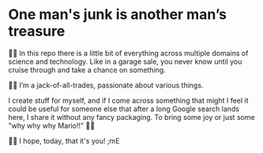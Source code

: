 # One man's junk is another man’s treasure

🧘🏼 In this repo there is a little bit of everything across multiple domains of science and technology. Like in a garage sale, you never know until you cruise through and take a chance on something.

🏴‍☠️ I’m a jack-of-all-trades, passionate about various things.

I create stuff for myself, and if I come across something that might I feel it could be useful for someone else that after a long Google search lands here, I share it without any fancy packaging. To bring some joy or just some "why why why Mario!!" 🤙🏼


🙏🏼 I hope, today, that it's you!
;mE
